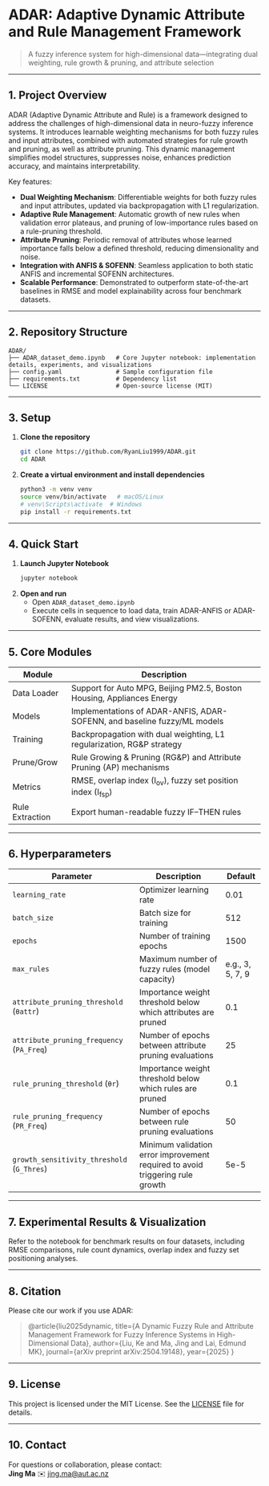 # ADAR: Adaptive Dynamic Attribute and Rule Management Framework

> A fuzzy inference system for high-dimensional data—integrating dual weighting, rule growth & pruning, and attribute selection

---

## 1. Project Overview

ADAR (Adaptive Dynamic Attribute and Rule) is a framework designed to address the challenges of high-dimensional data in neuro-fuzzy inference systems. It introduces learnable weighting mechanisms for both fuzzy rules and input attributes, combined with automated strategies for rule growth and pruning, as well as attribute pruning. This dynamic management simplifies model structures, suppresses noise, enhances prediction accuracy, and maintains interpretability.

Key features:
- **Dual Weighting Mechanism**: Differentiable weights for both fuzzy rules and input attributes, updated via backpropagation with L1 regularization.
- **Adaptive Rule Management**: Automatic growth of new rules when validation error plateaus, and pruning of low-importance rules based on a rule-pruning threshold.
- **Attribute Pruning**: Periodic removal of attributes whose learned importance falls below a defined threshold, reducing dimensionality and noise.
- **Integration with ANFIS & SOFENN**: Seamless application to both static ANFIS and incremental SOFENN architectures.
- **Scalable Performance**: Demonstrated to outperform state-of-the-art baselines in RMSE and model explainability across four benchmark datasets.

---

## 2. Repository Structure

```
ADAR/
├── ADAR_dataset_demo.ipynb   # Core Jupyter notebook: implementation details, experiments, and visualizations
├── config.yaml               # Sample configuration file
├── requirements.txt          # Dependency list
└── LICENSE                   # Open-source license (MIT)
```

---

## 3. Setup

1. **Clone the repository**  
   ```bash
   git clone https://github.com/RyanLiu1999/ADAR.git
   cd ADAR
   ```

2. **Create a virtual environment and install dependencies**  
   ```bash
   python3 -m venv venv
   source venv/bin/activate   # macOS/Linux
   # venv\Scripts\activate  # Windows
   pip install -r requirements.txt
   ```

---

## 4. Quick Start

1. **Launch Jupyter Notebook**  
   ```bash
   jupyter notebook
   ```
2. **Open and run**  
   - Open `ADAR_dataset_demo.ipynb`  
   - Execute cells in sequence to load data, train ADAR-ANFIS or ADAR-SOFENN, evaluate results, and view visualizations.

---

## 5. Core Modules

| Module               | Description                                                               |
|----------------------|---------------------------------------------------------------------------|
| Data Loader          | Support for Auto MPG, Beijing PM2.5, Boston Housing, Appliances Energy    |
| Models               | Implementations of ADAR-ANFIS, ADAR-SOFENN, and baseline fuzzy/ML models |
| Training             | Backpropagation with dual weighting, L1 regularization, RG&P strategy     |
| Prune/Grow           | Rule Growing & Pruning (RG&P) and Attribute Pruning (AP) mechanisms       |
| Metrics              | RMSE, overlap index (I<sub>ov</sub>), fuzzy set position index (I<sub>fsp</sub>) |
| Rule Extraction      | Export human-readable fuzzy IF–THEN rules                                 |

---

## 6. Hyperparameters

| Parameter                                           | Description                                                                                  | Default                |
|-----------------------------------------------------|----------------------------------------------------------------------------------------------|------------------------|
| `learning_rate`                                     | Optimizer learning rate                                                                      | 0.01                   |
| `batch_size`                                        | Batch size for training                                                                      | 512                    |
| `epochs`                                            | Number of training epochs                                                                    | 1500                   |
| `max_rules`                                         | Maximum number of fuzzy rules (model capacity)                                               | e.g., 3, 5, 7, 9       |
| `attribute_pruning_threshold` (`θattr`)             | Importance weight threshold below which attributes are pruned                                 | 0.1                    |
| `attribute_pruning_frequency` (`PA_Freq`)           | Number of epochs between attribute pruning evaluations                                        | 25                     |
| `rule_pruning_threshold` (`θr`)                     | Importance weight threshold below which rules are pruned                                      | 0.1                    |
| `rule_pruning_frequency` (`PR_Freq`)                | Number of epochs between rule pruning evaluations                                             | 50                     |
| `growth_sensitivity_threshold` (`G_Thres`)          | Minimum validation error improvement required to avoid triggering rule growth                  | 5e-5                   |

---

## 7. Experimental Results & Visualization

Refer to the notebook for benchmark results on four datasets, including RMSE comparisons, rule count dynamics, overlap index and fuzzy set positioning analyses.

---

## 8. Citation

Please cite our work if you use ADAR:

> @article{liu2025dynamic,
  title={A Dynamic Fuzzy Rule and Attribute Management Framework for Fuzzy Inference Systems in High-Dimensional Data},
  author={Liu, Ke and Ma, Jing and Lai, Edmund MK},
  journal={arXiv preprint arXiv:2504.19148},
  year={2025}
}
---

## 9. License

This project is licensed under the MIT License. See the [LICENSE](LICENSE) file for details.

---

## 10. Contact

For questions or collaboration, please contact:  
**Jing Ma** ✉️ jing.ma@aut.ac.nz
